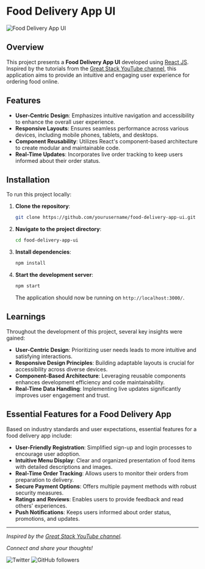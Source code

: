 # Food Delivery App UI

![Food Delivery App UI]("https://deepakkumar0622.github.io/food-app/)

## Overview

This project presents a **Food Delivery App UI** developed using [React JS](https://reactjs.org/). Inspired by the tutorials from the [Great Stack YouTube channel](https://www.youtube.com/channel/UCXYZ), this application aims to provide an intuitive and engaging user experience for ordering food online.

## Features

- **User-Centric Design**: Emphasizes intuitive navigation and accessibility to enhance the overall user experience.
- **Responsive Layouts**: Ensures seamless performance across various devices, including mobile phones, tablets, and desktops.
- **Component Reusability**: Utilizes React's component-based architecture to create modular and maintainable code.
- **Real-Time Updates**: Incorporates live order tracking to keep users informed about their order status.

## Installation

To run this project locally:

1. **Clone the repository**:

   ```bash
   git clone https://github.com/yourusername/food-delivery-app-ui.git
   ```

2. **Navigate to the project directory**:

   ```bash
   cd food-delivery-app-ui
   ```

3. **Install dependencies**:

   ```bash
   npm install
   ```

4. **Start the development server**:

   ```bash
   npm start
   ```

   The application should now be running on `http://localhost:3000/`.

## Learnings

Throughout the development of this project, several key insights were gained:

- **User-Centric Design**: Prioritizing user needs leads to more intuitive and satisfying interactions.
- **Responsive Design Principles**: Building adaptable layouts is crucial for accessibility across diverse devices.
- **Component-Based Architecture**: Leveraging reusable components enhances development efficiency and code maintainability.
- **Real-Time Data Handling**: Implementing live updates significantly improves user engagement and trust.

## Essential Features for a Food Delivery App

Based on industry standards and user expectations, essential features for a food delivery app include:

- **User-Friendly Registration**: Simplified sign-up and login processes to encourage user adoption.
- **Intuitive Menu Display**: Clear and organized presentation of food items with detailed descriptions and images.
- **Real-Time Order Tracking**: Allows users to monitor their orders from preparation to delivery.
- **Secure Payment Options**: Offers multiple payment methods with robust security measures.
- **Ratings and Reviews**: Enables users to provide feedback and read others' experiences.
- **Push Notifications**: Keeps users informed about order status, promotions, and updates.


---

*Inspired by the [Great Stack YouTube channel](https://www.youtube.com/@GreatStackDev).*

*Connect and share your thoughts!*

![Twitter](https://img.shields.io/twitter/follow/yourusername?style=social)
![GitHub followers](https://img.shields.io/github/followers/yourusername?style=social) 
